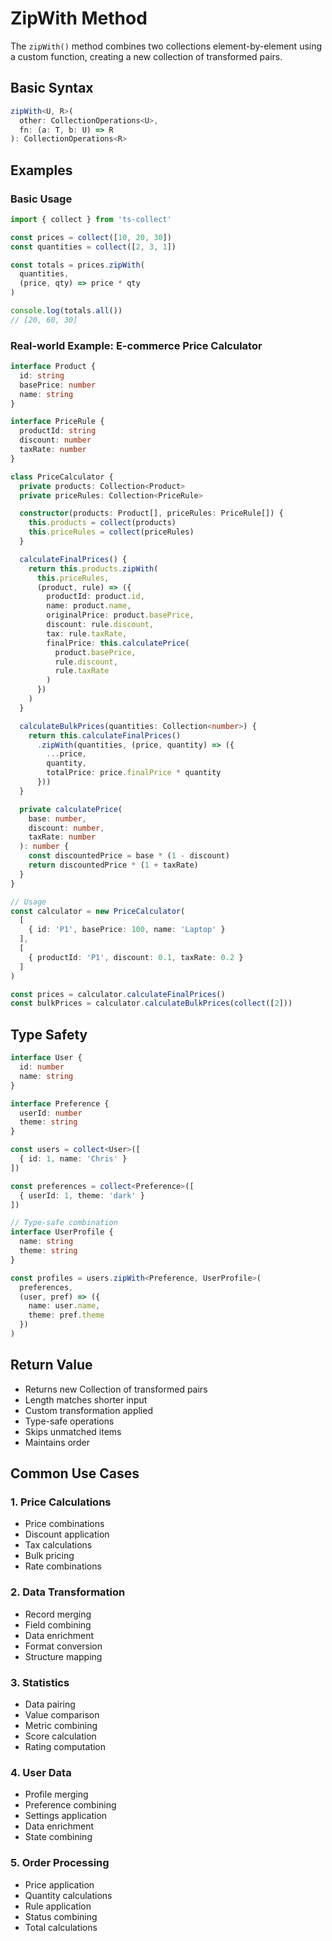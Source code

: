 # ZipWith Method

The `zipWith()` method combines two collections element-by-element using a custom function, creating a new collection of transformed pairs.

## Basic Syntax

```typescript
zipWith<U, R>(
  other: CollectionOperations<U>,
  fn: (a: T, b: U) => R
): CollectionOperations<R>
```

## Examples

### Basic Usage

```typescript
import { collect } from 'ts-collect'

const prices = collect([10, 20, 30])
const quantities = collect([2, 3, 1])

const totals = prices.zipWith(
  quantities,
  (price, qty) => price * qty
)

console.log(totals.all())
// [20, 60, 30]
```

### Real-world Example: E-commerce Price Calculator

```typescript
interface Product {
  id: string
  basePrice: number
  name: string
}

interface PriceRule {
  productId: string
  discount: number
  taxRate: number
}

class PriceCalculator {
  private products: Collection<Product>
  private priceRules: Collection<PriceRule>

  constructor(products: Product[], priceRules: PriceRule[]) {
    this.products = collect(products)
    this.priceRules = collect(priceRules)
  }

  calculateFinalPrices() {
    return this.products.zipWith(
      this.priceRules,
      (product, rule) => ({
        productId: product.id,
        name: product.name,
        originalPrice: product.basePrice,
        discount: rule.discount,
        tax: rule.taxRate,
        finalPrice: this.calculatePrice(
          product.basePrice,
          rule.discount,
          rule.taxRate
        )
      })
    )
  }

  calculateBulkPrices(quantities: Collection<number>) {
    return this.calculateFinalPrices()
      .zipWith(quantities, (price, quantity) => ({
        ...price,
        quantity,
        totalPrice: price.finalPrice * quantity
      }))
  }

  private calculatePrice(
    base: number,
    discount: number,
    taxRate: number
  ): number {
    const discountedPrice = base * (1 - discount)
    return discountedPrice * (1 + taxRate)
  }
}

// Usage
const calculator = new PriceCalculator(
  [
    { id: 'P1', basePrice: 100, name: 'Laptop' }
  ],
  [
    { productId: 'P1', discount: 0.1, taxRate: 0.2 }
  ]
)

const prices = calculator.calculateFinalPrices()
const bulkPrices = calculator.calculateBulkPrices(collect([2]))
```

## Type Safety

```typescript
interface User {
  id: number
  name: string
}

interface Preference {
  userId: number
  theme: string
}

const users = collect<User>([
  { id: 1, name: 'Chris' }
])

const preferences = collect<Preference>([
  { userId: 1, theme: 'dark' }
])

// Type-safe combination
interface UserProfile {
  name: string
  theme: string
}

const profiles = users.zipWith<Preference, UserProfile>(
  preferences,
  (user, pref) => ({
    name: user.name,
    theme: pref.theme
  })
)
```

## Return Value

- Returns new Collection of transformed pairs
- Length matches shorter input
- Custom transformation applied
- Type-safe operations
- Skips unmatched items
- Maintains order

## Common Use Cases

### 1. Price Calculations

- Price combinations
- Discount application
- Tax calculations
- Bulk pricing
- Rate combinations

### 2. Data Transformation

- Record merging
- Field combining
- Data enrichment
- Format conversion
- Structure mapping

### 3. Statistics

- Data pairing
- Value comparison
- Metric combining
- Score calculation
- Rating computation

### 4. User Data

- Profile merging
- Preference combining
- Settings application
- Data enrichment
- State combining

### 5. Order Processing

- Price application
- Quantity calculations
- Rule application
- Status combining
- Total calculations
